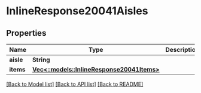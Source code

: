 # InlineResponse20041Aisles

## Properties

Name | Type | Description | Notes
------------ | ------------- | ------------- | -------------
**aisle** | **String** |  | 
**items** | [**Vec<::models::InlineResponse20041Items>**](inline_response_200_41_items.md) |  | [optional] 

[[Back to Model list]](../README.md#documentation-for-models) [[Back to API list]](../README.md#documentation-for-api-endpoints) [[Back to README]](../README.md)


